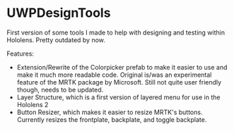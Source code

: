 # UWPDesignTools
First version of some tools I made to help with designing and testing within Hololens. Pretty outdated by now. 

Features: 
- Extension/Rewrite of the Colorpicker prefab to make it easier to use and make it much more readable code. Original is/was an experimental feature of the MRTK package by Microsoft. Still not quite user friendly though, needs to be updated.
- Layer Structure, which is a first version of layered menu for use in the Hololens 2
- Button Resizer, which makes it easier to resize MRTK's buttons. Currently resizes the frontplate, backplate, and toggle backplate.
